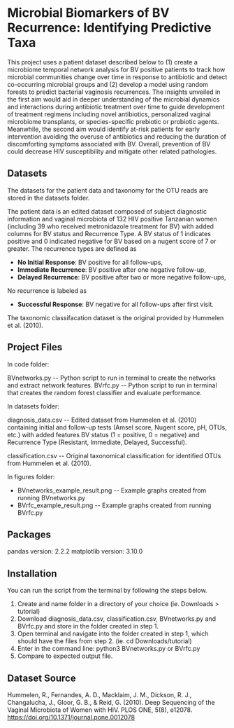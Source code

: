 # Microbial Biomarkers of BV Recurrence: Identifying Predictive Taxa
This project uses a patient dataset described below to (1) create a microbiome temporal network analysis for BV positive patients to track how microbial communities change over time in response to antibiotic and detect co-occurring microbial groups and (2) develop a model using random forests to predict bacterial vaginosis recurrences. The insights unveiled in the first aim would aid in deeper understanding of the microbial dynamics and interactions during antibiotic treatment over time to guide development of treatment regimens including novel antibiotics, personalized vaginal microbiome transplants, or species-specific prebiotic or probiotic agents. Meanwhile, the second aim would identify at-risk patients for early intervention avoiding the overuse of antibiotics and reducing the duration of discomforting symptoms associated with BV. Overall, prevention of BV could decrease HIV susceptibility and mitigate other related pathologies.

## Datasets
The datasets for the patient data and taxonomy for the OTU reads are stored in the datasets folder.

The patient data is an edited dataset composed of subject diagnostic information and vaginal microbiota of 132 HIV positive Tanzanian women (including 39 who received metronidazole treatment for BV) with added columns for BV status and Recurrence Type. A BV status of 1 indicates positive and 0 indicated negative for BV based on a nugent score of 7 or greater. The recurrence types are defined as 
- **No Initial Response**: BV positive for all follow-ups,
- **Immediate Recurrence**: BV positive after one negative follow-up,
- **Delayed Recurrence**: BV positive after two or more negative follow-ups,

No recurrence is labeled as
- **Successful Response**: BV negative for all follow-ups after first visit.

The taxonomic classifacation dataset is the original provided by Hummelen et al. (2010). 

## Project Files

In code folder:

BVnetworks.py -- Python script to run in terminal to create the networks and extract network features.
BVrfc.py -- Python script to run in terminal that creates the random forest classifier and evaluate performance.

In datasets folder: 

diagnosis_data.csv -- Edited dataset from Hummelen et al. (2010) containing initial and follow-up tests (Amsel score, Nugent score, pH, OTUs, etc.) with added features BV status (1 = positive, 0 = negative) and Recurrence Type (Resistant, Immediate, Delayed, Successful). 

classification.csv -- Original taxonomical classification for identified OTUs from Hummelen et al. (2010). 

In figures folder:

- BVnetworks_example_result.png -- Example graphs created from running BVnetworks.py
- BVrfc_example_result.png -- Example graphs created from running BVrfc.py

## Packages 
pandas version: 2.2.2
matplotlib version: 3.10.0

## Installation 
You can run the script from the terminal by following the steps below. 
1. Create and name folder in a directory of your choice (ie. Downloads > tutorial)
2. Download diagnosis_data.csv, classification.csv, BVnetworks.py and BVrfc.py and store in the folder created in step 1.
3. Open terminal and navigate into the folder created in step 1, which should have the files from step 2. (ie. cd Downloads/tutorial)
4. Enter in the command line: python3 BVnetworks.py or BVrfc.py
5. Compare to expected output file.
   

## Dataset Source
Hummelen, R., Fernandes, A. D., Macklaim, J. M., Dickson, R. J., Changalucha, J., Gloor, G. B., & Reid, G. (2010). Deep Sequencing of the Vaginal Microbiota of Women with HIV. PLOS ONE, 5(8), e12078. https://doi.org/10.1371/journal.pone.0012078 


